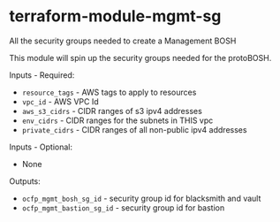 # terraform-module-mgmt-sg
All the security groups needed to create a Management BOSH

This module will spin up the security groups needed for the protoBOSH.

Inputs - Required:

 - `resource_tags` - AWS tags to apply to resources
 - `vpc_id` - AWS VPC Id
 - `aws_s3_cidrs` - CIDR ranges of s3 ipv4 addresses 
 - `env_cidrs` - CIDR ranges for the subnets in THIS vpc
 - `private_cidrs` - CIDR ranges of all non-public ipv4 addresses

Inputs - Optional: 

 - None

Outputs:

 - `ocfp_mgmt_bosh_sg_id` - security group id for blacksmith and vault
 - `ocfp_mgmt_bastion_sg_id` - security group id for bastion